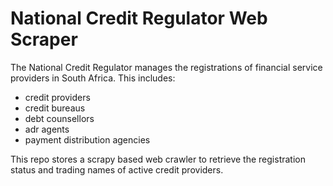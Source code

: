 # National Credit Regulator Web Scraper
The National Credit Regulator manages the registrations of financial service providers in South Africa. This includes:
* credit providers
* credit bureaus
* debt counsellors
* adr agents
* payment distribution agencies

This repo stores a scrapy based web crawler to retrieve the registration status and trading names of active credit providers.
